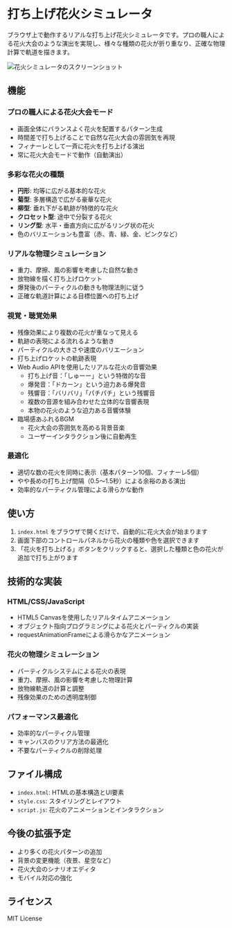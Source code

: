 # 打ち上げ花火シミュレータ

ブラウザ上で動作するリアルな打ち上げ花火シミュレータです。プロの職人による花火大会のような演出を実現し、様々な種類の花火が折り重なり、正確な物理計算で軌道を描きます。

![花火シミュレータのスクリーンショット](screenshot.png)

## 機能

### プロの職人による花火大会モード

- 画面全体にバランスよく花火を配置するパターン生成
- 時間差で打ち上げることで自然な花火大会の雰囲気を再現
- フィナーレとして一斉に花火を打ち上げる演出
- 常に花火大会モードで動作（自動演出）

### 多彩な花火の種類

- **円形**: 均等に広がる基本的な花火
- **菊型**: 多層構造で広がる豪華な花火
- **柳型**: 垂れ下がる軌跡が特徴的な花火
- **クロセット型**: 途中で分裂する花火
- **リング型**: 水平・垂直方向に広がるリング状の花火
- 色のバリエーションも豊富（赤、青、緑、金、ピンクなど）

### リアルな物理シミュレーション

- 重力、摩擦、風の影響を考慮した自然な動き
- 放物線を描く打ち上げロケット
- 爆発後のパーティクルの動きも物理法則に従う
- 正確な軌道計算による目標位置への打ち上げ

### 視覚・聴覚効果

- 残像効果により複数の花火が重なって見える
- 軌跡の表現による流れるような動き
- パーティクルの大きさや速度のバリエーション
- 打ち上げロケットの軌跡表現
- Web Audio APIを使用したリアルな花火の音響効果
  - 打ち上げ音：「しゅーー」という特徴的な音
  - 爆発音：「ドカーン」という迫力ある爆発音
  - 残響音：「バリバリ」「パチパチ」という残響音
  - 複数の音源を組み合わせた立体的な音響表現
  - 本物の花火のような迫力ある音響体験
- 臨場感あふれるBGM
  - 花火大会の雰囲気を高める背景音楽
  - ユーザーインタラクション後に自動再生

### 最適化

- 適切な数の花火を同時に表示（基本パターン10個、フィナーレ5個）
- やや長めの打ち上げ間隔（0.5〜1.5秒）による余裕のある演出
- 効率的なパーティクル管理による滑らかな動作

## 使い方

1. `index.html` をブラウザで開くだけで、自動的に花火大会が始まります
2. 画面下部のコントロールパネルから花火の種類や色を選択できます
3. 「花火を打ち上げる」ボタンをクリックすると、選択した種類と色の花火が追加で打ち上がります

## 技術的な実装

### HTML/CSS/JavaScript

- HTML5 Canvasを使用したリアルタイムアニメーション
- オブジェクト指向プログラミングによる花火とパーティクルの実装
- requestAnimationFrameによる滑らかなアニメーション

### 花火の物理シミュレーション

- パーティクルシステムによる花火の表現
- 重力、摩擦、風の影響を考慮した物理計算
- 放物線軌道の計算と調整
- 残像効果のための透明度制御

### パフォーマンス最適化

- 効率的なパーティクル管理
- キャンバスのクリア方法の最適化
- 不要なパーティクルの削除処理

## ファイル構成

- `index.html`: HTMLの基本構造とUI要素
- `style.css`: スタイリングとレイアウト
- `script.js`: 花火のアニメーションとインタラクション

## 今後の拡張予定

- より多くの花火パターンの追加
- 背景の変更機能（夜景、星空など）
- 花火大会のシナリオエディタ
- モバイル対応の強化

## ライセンス

MIT License
